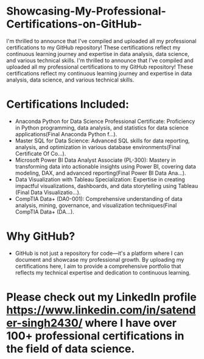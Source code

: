 # Showcasing-My-Professional-Certifications-on-GitHub-
I'm thrilled to announce that I've compiled and uploaded all my professional certifications to my GitHub repository! These certifications reflect my continuous learning journey and expertise in data analysis, data science, and various technical skills.
I'm thrilled to announce that I've compiled and uploaded all my professional certifications to my GitHub repository! These certifications reflect my continuous learning journey and expertise in data analysis, data science, and various technical skills.

# Certifications Included:
- Anaconda Python for Data Science Professional Certificate: Proficiency in Python programming, data analysis, and statistics for data science applications​(Final Anaconda Python f…).
- Master SQL for Data Science: Advanced SQL skills for data reporting, analysis, and optimization in various database environments​(Final Certificate Of Co…).
- Microsoft Power BI Data Analyst Associate (PL-300): Mastery in transforming data into actionable insights using Power BI, covering data modeling, DAX, and advanced reporting​(Final Power BI Data Ana…).
- Data Visualization with Tableau Specialization: Expertise in creating impactful visualizations, dashboards, and data storytelling using Tableau​(Final Data Visualizatio…).
- CompTIA Data+ (DA0-001): Comprehensive understanding of data analysis, mining, governance, and visualization techniques​(Final CompTIA Data+ (DA…).


# Why GitHub?
- GitHub is not just a repository for code—it's a platform where I can document and showcase my professional growth. By uploading my certifications here, I aim to provide a comprehensive portfolio that reflects my technical expertise and dedication to continuous learning.

# Please check out my LinkedIn profile https://www.linkedin.com/in/satender-singh2430/ where I have over 100+ professional certifications in the field of data science.


